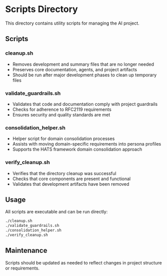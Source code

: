 # Scripts Directory

This directory contains utility scripts for managing the AI project.

## Scripts

### cleanup.sh
- Removes development and summary files that are no longer needed
- Preserves core documentation, agents, and project artifacts
- Should be run after major development phases to clean up temporary files

### validate_guardrails.sh
- Validates that code and documentation comply with project guardrails
- Checks for adherence to RFC2119 requirements
- Ensures security and quality standards are met

### consolidation_helper.sh
- Helper script for domain consolidation processes
- Assists with moving domain-specific requirements into persona profiles
- Supports the HATS framework domain consolidation approach

### verify_cleanup.sh
- Verifies that the directory cleanup was successful
- Checks that core components are present and functional
- Validates that development artifacts have been removed

## Usage

All scripts are executable and can be run directly:

```bash
./cleanup.sh
./validate_guardrails.sh
./consolidation_helper.sh
./verify_cleanup.sh
```

## Maintenance

Scripts should be updated as needed to reflect changes in project structure or requirements.